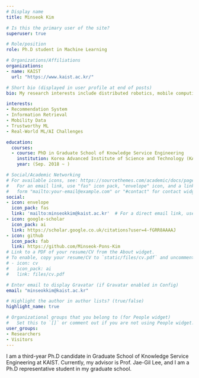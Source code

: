 ```yaml
---
# Display name
title: Minseok Kim

# Is this the primary user of the site?
superuser: true

# Role/position
role: Ph.D student in Machine Learning

# Organizations/Affiliations
organizations:
- name: KAIST
  url: "https://www.kaist.ac.kr/"

# Short bio (displayed in user profile at end of posts)
bio: My research interests include distributed robotics, mobile computing and programmable matter.

interests:
- Recommendation System
- Information Retrieval
- Mobility Data
- Trustworthy ML
- Real-World ML/AI Challenges

education:
  courses:
  - course: PhD in Graduate School of Knowledge Service Engineering
    institution: Korea Advanced Institute of Science and Technology (KAIST)
    year: (Sep. 2018 ~ )

# Social/Academic Networking
# For available icons, see: https://sourcethemes.com/academic/docs/page-builder/#icons
#   For an email link, use "fas" icon pack, "envelope" icon, and a link in the
#   form "mailto:your-email@example.com" or "#contact" for contact widget.
social:
- icon: envelope
  icon_pack: fas
  link: 'mailto:minseokkim@kaist.ac.kr'  # For a direct email link, use "mailto:test@example.org".
- icon: google-scholar
  icon_pack: ai
  link: https://scholar.google.co.uk/citations?user=4-fGRR8AAAAJ
- icon: github
  icon_pack: fab
  link: https://github.com/Minseok-Pons-Kim
# Link to a PDF of your resume/CV from the About widget.
# To enable, copy your resume/CV to `static/files/cv.pdf` and uncomment the lines below.
# - icon: cv
#   icon_pack: ai
#   link: files/cv.pdf

# Enter email to display Gravatar (if Gravatar enabled in Config)
email: "minseokkim@kaist.ac.kr"

# Highlight the author in author lists? (true/false)
highlight_name: true

# Organizational groups that you belong to (for People widget)
#   Set this to `[]` or comment out if you are not using People widget.
user_groups:
- Researchers
- Visitors
---
```

I am a third-year Ph.D candidate in Graduate School of Knowledge Service Engineering at KAIST. Currently, my advisor is Prof. Jae-Gil Lee, and I am a Ph.D representative student in my graduate school.
